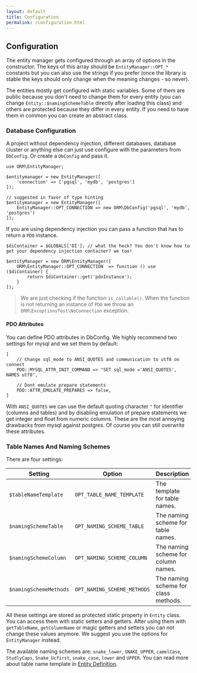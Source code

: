 ```yaml
---
layout: default
title: Configuration
permalink: /configuration.html
---
```

## Configuration

The entity manager gets configured through an array of options in the constructor. The keys of this array should be
`EntityManager::OPT_*` constants but you can also use the strings if you prefer (once the library is stable the keys
should only change when the meaning changes - so never).

The entities mostly get configured with static variables. Some of them are public because you don't need to change them
for every entity (you can change `Entity::$namingSchemeTable` directly after loading this class) and others are
protected because they differ in every entity. If you need to have them in common you can create an abstract class.

### Database Configuration

A project without dependency injection, different databases, database cluster or anything else can just use configure
with the parameters from `DbConfig`. Or create a `DbConfig` and pass it.

```php?start_inline=true
use ORM\EntityManager;

$entitymanager = new EntityManager([
    'connection' => ['pgsql', 'mydb', 'postgres']
]);

// suggested in favor of type hinting
$entitymanager = new EntityManager([
    EntityManager::OPT_CONNECTION => new ORM\DbConfig('pgsql', 'mydb', 'postgres')
]);
```

If you are using dependency injection you can pass a function that has to return a `PDO` instance.

```php?start_inline=true
$diContainer = $GLOBALS['DI']; // what the heck? You don't know how to get your dependency injection container? we too!

$entityManager = new ORM\EntityManager([
    ORM\EntityManager::OPT_CONNECTION  => function () use ($diContainer) {
        return $diContainer::get('pdoInstance');
    }
]);
```

> We are just checking if the function `is_callable()`. When the function is not returning an instance of `PDO` we
> throw an `ORM\ExceptionsTest\NoConnection` exception.

#### PDO Attributes

You can define PDO attributes in DbConfig. We highly recommend two settings for mysql and we set them by default:

```php?start_inline=true
[
    // Change sql_mode to ANSI_QUOTES and communication to utf8 on connect
    PDO::MYSQL_ATTR_INIT_COMMAND => "SET sql_mode ='ANSI_QUOTES', NAMES utf8",
    
    // Dont emulate prepare statements
    PDO::ATTR_EMULATE_PREPARES => false,
]
```

With `ANSI_QUOTES` we can use the default quoting character `"` for identifier (columns and tables) and by disabling
emulation of prepare statements we get integer and float from numeric columns. These are the most annoying drawbacks
from mysql against postgres. Of course you can still overwrite these attributes.

### Table Names And Naming Schemes

There are four settings:

| Setting                | Option                      | Description                          | Default         |
|------------------------|-----------------------------|--------------------------------------|-----------------|
| `$tableNameTemplate`   | `OPT_TABLE_NAME_TEMPLATE`   | The template for table names.        | `'%short%'`     |
| `$namingSchemeTable`   | `OPT_NAMING_SCHEME_TABLE`   | The naming scheme for table names.   | `'snake_lower'` |
| `$namingSchemeColumn`  | `OPT_NAMING_SCHEME_COLUMN`  | The naming scheme for column names.  | `'snake_lower'` |
| `$namingSchemeMethods` | `OPT_NAMING_SCHEME_METHODS` | The naming scheme for class methods. | `'camelCase'`   |

All these settings are stored as protected static property in `Entity` class. You can access them with static setters
and getters. After using them with `getTableName`, `getColumnName` or magic getters and setters you can not change
these values anymore. We suggest you use the options for `EntityManager` instead.

The available naming schemes are: `snake_lower`, `SNAKE_UPPER`, `camelCase`, `StudlyCaps`, `Snake_Ucfirst`,
`snake_case`, `lower` and `UPPER`. You can read more about table name template in
[Entity Definition](entityDefinition.html#template).
